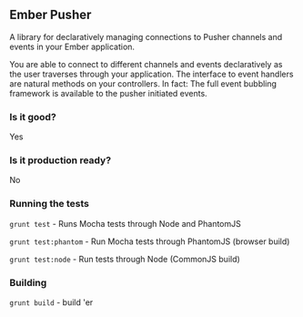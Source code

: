 Ember Pusher
-------------------

A library for declaratively managing connections to Pusher channels and events
in your Ember application.

You are able to connect to different channels and events declaratively as the
user traverses through your application. The interface to event handlers
are natural methods on your controllers. In fact: The full event bubbling
framework is available to the pusher initiated events.

### Is it good?

Yes


### Is it production ready?

No


### Running the tests
`grunt test` - Runs Mocha tests through Node and PhantomJS

`grunt test:phantom` - Run Mocha tests through PhantomJS (browser build)

`grunt test:node` - Run tests through Node (CommonJS build)


### Building

`grunt build` - build 'er
